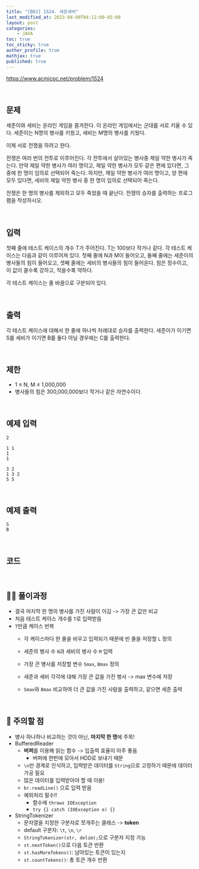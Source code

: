 ```yaml
---
title: "[BOJ] 1524. 세준세비"
last_modified_at: 2023-04-09T04:12:00-05:00
layout: post
categories:
    - JAVA
toc: true
toc_sticky: true
author_profile: true
mathjax: true
published: true
---
```


<https://www.acmicpc.net/problem/1524>

<br>

## 문제

세준이와 세비는 온라인 게임을 즐겨한다. 이 온라인 게임에서는 군대를 서로 키울 수 있다. 세준이는 N명의 병사를 키웠고, 세비는 M명의 병사를 키웠다.

이제 서로 전쟁을 하려고 한다.

전쟁은 여러 번의 전투로 이루어진다. 각 전투에서 살아있는 병사중 제일 약한 병사가 죽는다. 만약 제일 약한 병사가 여러 명이고, 제일 약한 병사가 모두 같은 편에 있다면, 그 중에 한 명이 임의로 선택되어 죽는다. 하지만, 제일 약한 병사가 여러 명이고, 양 편에 모두 있다면, 세비의 제일 약한 병사 중 한 명이 임의로 선택되어 죽는다.

전쟁은 한 명의 병사를 제외하고 모두 죽었을 때 끝난다. 전쟁의 승자를 출력하는 프로그램을 작성하시오.

<br>

## 입력

첫째 줄에 테스트 케이스의 개수 T가 주어진다. T는 100보다 작거나 같다. 각 테스트 케이스는 다음과 같이 이루어져 있다. 첫째 줄에 N과 M이 들어오고, 둘째 줄에는 세준이의 병사들의 힘이 들어오고, 셋째 줄에는 세비의 병사들의 힘이 들어온다. 힘은 정수이고, 이 값이 클수록 강하고, 작을수록 약하다.

각 테스트 케이스는 줄 바꿈으로 구분되어 있다.

<br>

## 출력

각 테스트 케이스에 대해서 한 줄에 하나씩 차례대로 승자를 출력한다. 세준이가 이기면 S를 세비가 이기면 B를 둘다 아닐 경우에는 C를 출력한다.

<br>

## 제한

- 1 ≤ N, M ≤ 1,000,000
- 병사들의 힘은 300,000,000보다 작거나 같은 자연수이다. 

<br>

## 예제 입력
```
2

1 1
1
1

3 2
1 3 2
5 5
```

<br>

## 예제 출력
```
S
B
```

<br>

## 코드

<script src="https://gist.github.com/bokyung124/d7cca513c2d65119636d6c05e2a8b7fc.js"></script>

<br>

## 👩‍💻 풀이과정
- 결국 마지막 한 명의 병사를 가진 사람이 이김 -> 가장 큰 값만 비교
- 처음 테스트 케이스 개수를 `T`로 입력받음
- `T`만큼 케이스 반복
    - 각 케이스마다 한 줄을 비우고 입력되기 때문에 빈 줄을 저장할 `L` 정의
    - 세준의 병사 수 `N`과 세비의 병사 수 `M` 입력
    - 가장 큰 병사를 저장할 변수 `Smax`, `Bmax` 정의

    - 세준과 세비 각각에 대해 가장 큰 값을 가진 병사 -> max 변수에 저장
    - `Smax`와 `Bmax` 비교하여 더 큰 값을 가진 사람을 출력하고, 같으면 세준 출력

<br>

## 👀 주의할 점
- 병사 하나하나 비교하는 것이 아닌, **마지막 한 명**에 주목!
- BufferedReader
    - **버퍼**를 이용해 읽는 함수 -> 입출력 효율이 아주 좋음 
        - 버퍼에 한번에 모아서 HDD로 보내기 때문
    - `\n`만 경계로 인식하고, 입력받은 데이터를 `String`으로 고정하기 때문에 데이터 가공 필요
    - 많은 데이터를 입력받아야 할 때 이용!
    - `br.readLine()` 으로 입력 받음 
    - 예외처리 필수!! 
        - 함수에 `throws IOException`
        - `try {} catch (IOException e) {}`
- StringTokenizer
    - 문자열을 지정한 구분자로 쪼개주는 클래스 -> **token**
    - default 구분자: `\t`, `\n`, `\r`
    - `StringTokenizer(str, delim);`으로 구분자 지정 가능
    - `st.nextToken()`으로 다음 토큰 반환
    - `st.hasMoreTokens()`: 남아있는 토큰이 있는지
    - `st.countTokens()`: 총 토큰 개수 반환
